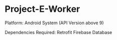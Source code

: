 # Project-E-Worker

Platform: 
Android System (API Version above 9)

Dependencies Required:
Retrofit
Firebase Database

